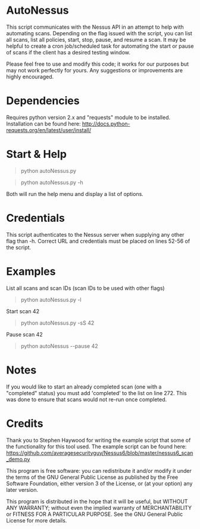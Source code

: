 # AutoNessus
This script communicates with the Nessus API in an attempt to help with automating scans. Depending on the flag issued with the script, you can list all scans, list all policies, start, stop, pause, and resume a scan. It may be helpful to create a cron job/scheduled task for automating the start or pause of scans if the client has a desired testing window.

Please feel free to use and modify this code; it works for our purposes but may not work perfectly for yours. Any suggestions or improvements are highly encouraged.


# Dependencies
Requires python version 2.x and "requests" module to be installed.
Installation can be found here: http://docs.python-requests.org/en/latest/user/install/

# Start & Help
> python autoNessus.py

> python autoNessus.py -h

Both will run the help menu and display a list of options.


# Credentials
This script authenticates to the Nessus server when supplying any other flag than -h. Correct URL and credentials must be placed on lines 52-56 of the script.


# Examples
List all scans and scan IDs (scan IDs to be used with other flags)

> python autoNessus.py -l

Start scan 42
 
> python autoNessus.py -sS 42

Pause scan 42

> python autoNessus --pause 42


# Notes
If you would like to start an already completed scan (one with a "completed" status) you must add 'completed' to the list on line 272. This was done to ensure that scans would not re-run once completed.

# Credits
Thank you to Stephen Haywood for writing the example script that some of the functionality for this tool used. The example script can be found here: https://github.com/averagesecurityguy/Nessus6/blob/master/nessus6_scan_demo.py

This program is free software: you can redistribute it and/or modify
it under the terms of the GNU General Public License as published by
the Free Software Foundation, either version 3 of the License, or
(at your option) any later version.

This program is distributed in the hope that it will be useful,
but WITHOUT ANY WARRANTY; without even the implied warranty of
MERCHANTABILITY or FITNESS FOR A PARTICULAR PURPOSE.  See the
GNU General Public License for more details.

